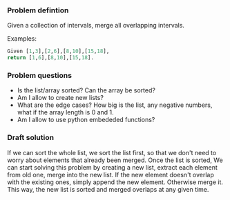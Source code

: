 ### Problem defintion
Given a collection of intervals, merge all overlapping intervals.

Examples:
```python
Given [1,3],[2,6],[8,10],[15,18],
return [1,6],[8,10],[15,18].
```

### Problem questions
* Is the list/array sorted? Can the array be sorted?
* Am I allow to create new lists?
* What are the edge cases? How big is the list, any negative numbers, what if the array length is 0 and 1.
* Am I allow to use python embededed functions?


### Draft solution
If we can sort the whole list, we sort the list first, so that we don't need to worry about elements that already been merged. Once the list is sorted, We can start solving this problem by creating a new list, extract each element from old one, merge into the new list. If the new element doesn't overlap with the existing ones, simply append the new element. Otherwise merge it. This way, the new list is sorted and merged overlaps at any given time.

